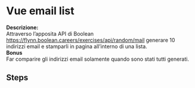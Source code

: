 Vue email list
===
**Descrizione:**<br>
Attraverso l’apposita API di Boolean
https://flynn.boolean.careers/exercises/api/random/mail
generare 10 indirizzi email e stamparli in pagina all’interno di una lista.<br>
**Bonus**<br>
Far comparire gli indirizzi email solamente quando sono stati tutti generati.
## Steps


